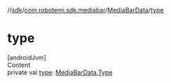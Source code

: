 //[sdk](../../../index.md)/[com.robotemi.sdk.mediabar](../index.md)/[MediaBarData](index.md)/[type](type.md)



# type  
[androidJvm]  
Content  
private val [type](type.md): [MediaBarData.Type](-type/index.md)  



